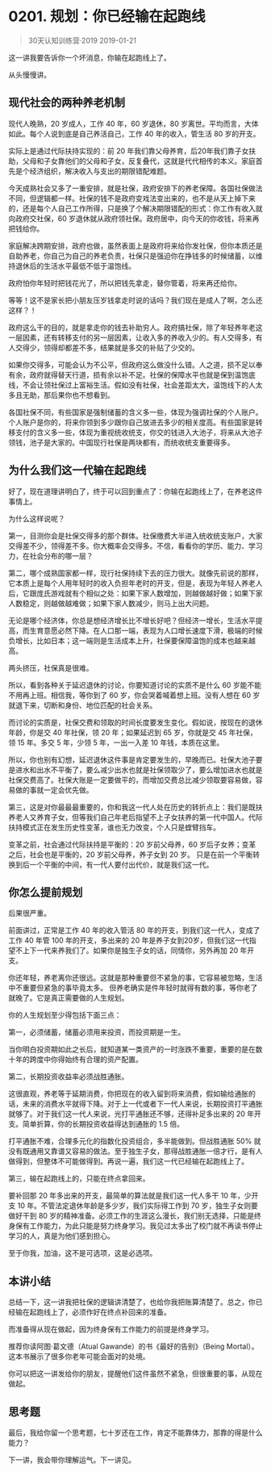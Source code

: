 # 0201. 规划：你已经输在起跑线
> 30天认知训练营·2019
2019-01-21

这一讲我要告诉你一个坏消息，你输在起跑线上了。

从头慢慢讲。

## 现代社会的两种养老机制
现代人晚熟，20 岁成人，工作 40 年，60 岁退休，80 岁离世。平均而言，大体如此。每个人说到底是自己养活自己，工作 40 年的收入，管生活 80 岁的开支。

实际上是通过代际扶持实现的：前 20 年我们靠父母养育，后20年我们靠子女扶助，父母和子女靠他们的父母和子女，反复叠代，这就是代代相传的本义。家庭首先是个经济组织，解决收入与支出的期限错配难题。

今天成熟社会又多了一重安排，就是社保，政府安排下的养老保障。各国社保做法不同，但逻辑都一样。社保的钱不是政府变戏法变出来的，也不是从天上掉下来的，还是每个人自己工作所得，只是换了个解决期限错配的形式：你工作有收入就向政府交社保，60 岁退休就从政府领社保。政府居中，向今天的你收钱，将来再把钱给你。

家庭解决跨期安排，政府也做，虽然表面上是政府将来给你发社保，但你本质还是自助养老，你自己为自己的养老负责，社保只是强迫你在挣钱多的时候储蓄，以维持退休后的生活水平最低不低于温饱线。

政府怕你年轻时把钱花光了，所以把钱先拿走，替你管着，将来再还给你。

等等！这不是家长把小朋友压岁钱拿走时说的话吗？我们现在是成人了啊，怎么还这样？！

政府这么干的目的，就是拿走你的钱去补助穷人。政府搞社保，除了年轻养年老这一层因素，还有转移支付的另一层因素，让收入多的养收入少的。有人交得多，有人交得少，领得却都差不多，结果就是多交的补贴了少交的。

如果你交得多，可能会认为不公平，但政府这么做没什么错。人之道，损不足以奉有余，政府就得替天行道，损有余以补不足。社保的保障水平也就是保到温饱底线，不会让领社保过上富裕生活。假如没有社保，社会差距太大，温饱线下的人太多且无助，那后果你也不想看到。

各国社保不同，有些国家是强制储蓄的含义多一些，体现为强调社保的个人账户。个人账户是你的，将来你领到多少跟你自己放进去多少的相关度高。有些国家是转移支付的含义多一些，体现为重视统收统支，你交的钱进入大池子，将来从大池子领钱，池子是大家的。中国现行社保是两块都有，而统收统支重要得多。

## 为什么我们这一代输在起跑线
好了，现在道理讲明白了，终于可以回到重点了：你输在起跑线上了，在养老这件事情上。

为什么这样说呢？

第一，目测你会是社保交得多的那个群体。社保缴费大半进入统收统支账户，大家交得差不少，领得差不多。你大概率会交得多。不信，看看你的学历、能力、学习力，在社会分布的哪一层？

第二，哪个成熟国家都一样，现行社保持续下去的压力很大。就像先前说的那样，它本质上是每个人用年轻时的收入负担年老时的开支，但是，表现为年轻人养老人后，它跟庞氏游戏就有个相似之处：如果下家人数增加，则越做越好做；如果下家人数稳定，则越做越难做；如果下家人数减少，则马上出大问题。

无论是哪个经济体，你总是想经济增长比不增长好吧？但经济一增长，生活水平提高，而生育意愿必然下降。在人口那一端，表现为人口增长速度下滑，极端的时候负增长，比如日本；这一端则是生活成本上升，社保要保障温饱的成本也越来越高。

两头挤压，社保真是很难。

所以，看到各种关于延迟退休的讨论，你要知道讨论的实质不是什么 60 岁能不能不用再上班。相信我，等你到了 60 岁，你会哭着喊着想上班。没有人想在 60 岁就退下来，切断和身份、地位匹配的社会关系。

而讨论的实质是，社保交费和领取的时间长度要发生变化。假如说，按现在的退休年龄，你是交 40 年社保，领 20 年；如果延迟到 65 岁，你就是交 45 年社保，领 15 年。多交 5 年，少领 5 年，一出一入差 10 年钱，本质在这里。

所以，你也别有幻想，延迟退休这件事是肯定要发生的，早晚而已。社保大池子要是进水和出水不平衡了，要么减少出水也就是社保领取少了，要么增加进水也就是社保交费高了。社保大账是一定要做平的，而增加交费总比减少领取要容易做，容易做的事就一定会优先做。

第三，这是对你最最最重要的，你和我这一代人处在历史的转折点上：我们是既扶养老人又养育子女，但等我们自己年老后指望不上子女扶养的第一代中国人。代际扶持模式正在发生历史性变革，谁也无力改变，个人只是螳臂挡车。

变革之前，社会通过代际扶持是平衡的：20 岁前父母养，60 岁后子女养；变革之后，社会也是平衡的，20 岁前父母养，养子女到 20 岁。 只是在前一个平衡转换到后一个平衡的中间，有一代人要付出代价，就是我们这一代。

## 你怎么提前规划
后果很严重。

前面讲过，正常是工作 40 年的收入管活 80 年的开支，到我们这一代人，变成了工作 40 年管 100 年的开支，多出来的 20 年是养子女到20岁，但我们这一代指望不上下一代来养我们了。如果你是独生子女的话，同情你，另外再加 20 年开支。

你还年轻，养老离你还很远。这就是那种重要但不紧急的事，它容易被忽略，生活中不重要但紧急的事毕竟太多。 但养老确实是件年轻时就得有数的事，等你老了就晚了。它是真正需要做的人生规划。

你的人生规划至少得包括下面三点：

第一，必须储蓄，储蓄必须用来投资，而投资期是一生。

当你明白投资期如此之长后，就知道某一类资产的一时涨跌不重要，重要的是在数十年的跨度中你得始终有合理的资产配置。

第二，长期投资收益率必须战胜通胀。

这很直观，养老等于延期消费，你把现在的收入留到将来消费，假如输给通胀的话，未来的消费水平就得下降。对于上一代或者下一代人来说，长期投资打平通胀就够了。对于我们这一代人来说，光打平通胀还不够，还得补足多出来的 20 年开支。简单折算，你的长期投资收益得达到通胀的 1.5 倍。

打平通胀不难，合理多元化的指数化投资组合，多半能做到。但战胜通胀 50% 就没有既通用又靠谱又容易的做法。至于独生子女，那得战胜通胀一倍才行，是有人做得到，但整体不可能做得到。再说一遍，我们这一代已经输在起跑线上了。

第三，输在起跑线上的，只能在终点拿回来。

要补回那 20 年多出来的开支，最简单的算法就是我们这一代人多干 10 年，少开支 10 年。不管法定退休年龄是多少岁，我们实际得工作到 70 岁，独生子女则要做好干到 80 岁的精神准备。必须工作的生涯这么漫长，我们别无选择，只能是终身保有工作能力，为此只能是努力终身学习。我见过太多出了校门就不再读书停止学习的人，真是为他们感到担心。

至于你我，加油，这不是可选项，这是必选项。

## 本讲小结
总结一下，这一讲我把社保的逻辑讲清楚了，也给你我把账算清楚了。总之，你已经输在起跑线上了，必须作好在终点补回来的准备。

而准备得从现在做起，因为终身保有工作能力的前提是终身学习。

推荐你读阿图·葛文德（Atual Gawande）的书《最好的告别》（Being Mortal）。这本书展示了很多你老年可能会面对的处境。

你可以把这一讲发给你的朋友，提醒他们这件虽然不紧急，但很重要的事，从现在做起。

## 思考题
最后，我给你留一个思考题，七十岁还在工作，肯定不能靠体力，那靠的得是什么能力？

下一讲，我会带你理解运气。下一讲见。


